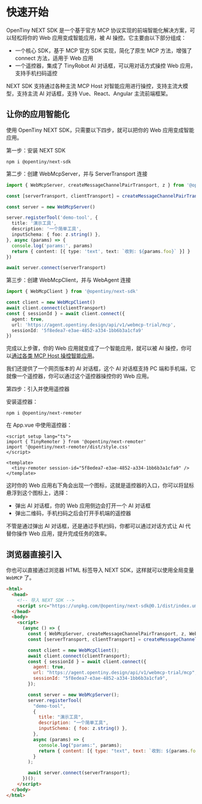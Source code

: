 # 快速开始

OpenTiny NEXT SDK 是一个基于官方 MCP 协议实现的前端智能化解决方案，可以轻松将你的 Web 应用变成智能应用，被 AI 操控。它主要由以下部分组成：

- 一个核心 SDK，基于 MCP 官方 SDK 实现，简化了原生 MCP 方法，增强了 connect 方法，适用于 Web 应用
- 一个遥控器，集成了 TinyRobot AI 对话框，可以用对话方式操控 Web 应用，支持手机扫码遥控

NEXT SDK 支持通过各种主流 MCP Host 对智能应用进行操控，支持主流大模型，支持主流 AI 对话框，支持 Vue、React、Angular 主流前端框架。

## 让你的应用智能化

使用 OpenTiny NEXT SDK，只需要以下四步，就可以把你的 Web 应用变成智能应用。

第一步：安装 NEXT SDK

```shell
npm i @opentiny/next-sdk
```

第二步：创建 WebMcpServer，并与 ServerTransport 连接

```typescript
import { WebMcpServer, createMessageChannelPairTransport, z } from '@opentiny/next-sdk'

const [serverTransport, clientTransport] = createMessageChannelPairTransport()

const server = new WebMcpServer()

server.registerTool('demo-tool', {
  title: '演示工具',
  description: '一个简单工具',
  inputSchema: { foo: z.string() },
}, async (params) => {
  console.log('params:', params)
  return { content: [{ type: 'text', text: `收到: ${params.foo}` }] }
})

await server.connect(serverTransport)
```

第三步：创建 WebMcpClient，并与 WebAgent 连接

```typescript
import { WebMcpClient } from '@opentiny/next-sdk'

const client = new WebMcpClient()
await client.connect(clientTransport)
const { sessionId } = await client.connect({
  agent: true,
  url: 'https://agent.opentiny.design/api/v1/webmcp-trial/mcp',
  sessionId: '5f8edea7-e3ae-4852-a334-1bb6b3a1cfa9'
})
```

完成以上步骤，你的 Web 应用就变成了一个智能应用，就可以被 AI 操控，你可以[通过各类 MCP Host 操控智能应用](./mcp-host.md)。

我们还提供了一个网页版本的 AI 对话框，这个 AI 对话框支持 PC 端和手机端，它就像一个遥控器，你可以通过这个遥控器操控你的 Web 应用。

第四步：引入并使用遥控器

安装遥控器：

```shell
npm i @opentiny/next-remoter
```

在 App.vue 中使用遥控器：

```vue
<script setup lang="ts">
import { TinyRemoter } from '@opentiny/next-remoter'
import '@opentiny/next-remoter/dist/style.css'
</script>

<template>
  <tiny-remoter session-id="5f8edea7-e3ae-4852-a334-1bb6b3a1cfa9" />
</template>
```

这时你的 Web 应用右下角会出现一个图标，这就是遥控器的入口，你可以将鼠标悬浮到这个图标上，选择：

- 弹出 AI 对话框，你的 Web 应用侧边会打开一个 AI 对话框
- 弹出二维码，手机扫码之后会打开手机端的遥控器

不管是通过弹出 AI 对话框，还是通过手机扫码，你都可以通过对话方式让 AI 代替你操作 Web 应用，提升完成任务的效率。

## 浏览器直接引入

你也可以直接通过浏览器 HTML 标签导入 NEXT SDK，这样就可以使用全局变量 `WebMCP` 了。

```html
<html>
  <head>
    <!-- 导入 NEXT SDK -->
    <script src="https://unpkg.com/@opentiny/next-sdk@0.1/dist/index.umd.js"></script>
  </head>
  <body>
    <script>
      (async () => {
        const { WebMcpServer, createMessageChannelPairTransport, z, WebMcpClient } = WebMCP;
        const [serverTransport, clientTransport] = createMessageChannelPairTransport();

        const client = new WebMcpClient();
        await client.connect(clientTransport);
        const { sessionId } = await client.connect({
          agent: true,
          url: "https://agent.opentiny.design/api/v1/webmcp-trial/mcp",
          sessionId: "5f8edea7-e3ae-4852-a334-1bb6b3a1cfa9",
        });

        const server = new WebMcpServer();
        server.registerTool(
          "demo-tool",
          {
            title: "演示工具",
            description: "一个简单工具",
            inputSchema: { foo: z.string() },
          },
          async (params) => {
            console.log("params:", params);
            return { content: [{ type: "text", text: `收到: ${params.foo}` }] };
          }
        );

        await server.connect(serverTransport);
      })();
    </script>
  </body>
</html>
```
